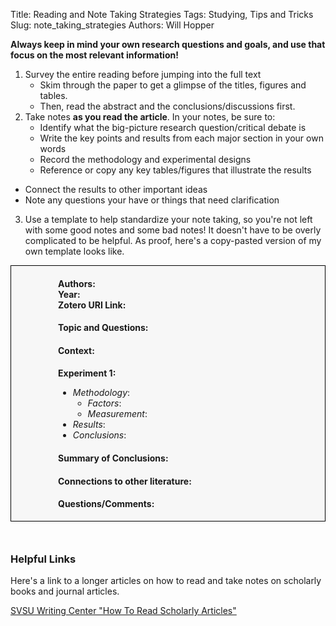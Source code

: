 Title: Reading and Note Taking Strategies
Tags: Studying, Tips and Tricks
Slug: note_taking_strategies
Authors: Will Hopper

**Always keep in mind your own research questions and goals, and use that focus on the most relevant information!**

1. Survey the entire reading before jumping into the full text
    - Skim through the paper to get a glimpse of the titles, figures and tables.
    - Then, read the abstract and the conclusions/discussions first.
2. Take notes **as you read the article**. In your notes, be sure to:
    - Identify what the big-picture research question/critical debate is
    - Write the key points and results from each major section in your own words
    - Record the methodology and experimental designs
    - Reference or copy any key tables/figures that illustrate the results
  - Connect the results to other important ideas
  - Note any questions your have or things that need clarification
  3. Use a template to help standardize your note taking, so you're not left with some good notes and some bad notes! It doesn't have to be overly complicated to be helpful. As proof, here's a copy-pasted version of my own template looks like.


<div style="padding-left: 75px; margin-bottom: 50px; border: 1px black solid; background: #f7f7f7;">
  <h4 id="authors-" style="margin-bottom: 0">Authors:</h6>
  <h4 id="year-" style="margin: 0 auto">Year:</h6>
  <h4 id="zotero-uri-link-" style="margin: 0 auto" >Zotero URI Link:</h6>
  <h4 id="topic-and-questions-">Topic and Questions:</h4>
  <h4 id="context-">Context:</h4>
  <h4 id="experiment-1-" style="margin-bottom: 0">Experiment 1:</h4>
  <ul>
    <li><em>Methodology</em>:
      <ul>
        <li><em>Factors</em>:</li>
        <li><em>Measurement</em>:</li>
      </ul>
      </li>
    <li><em>Results</em>:</li>
    <li><em>Conclusions</em>:</li>
  </ul>
  <h4 id="summary-of-conclusions-">Summary of Conclusions:</h4>
  <h4 id="connections-to-other-literature-">Connections to other literature:</h4>
  <h4 id="questions-comments-">Questions/Comments:</h4>
</div>


### Helpful Links
Here's a link to a longer articles on how to read and take notes on scholarly books and journal articles.

[SVSU Writing Center "How To Read Scholarly Articles"](https://www.svsu.edu/writingcenter/studentresources/writingreadingstrategies/readingscholarlyjournalarticles/)
